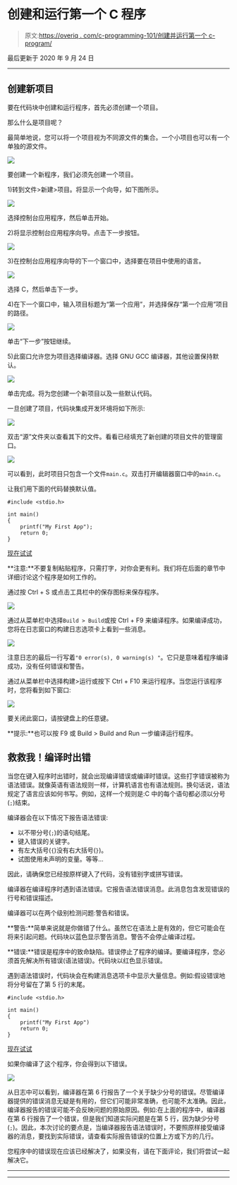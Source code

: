 # 创建和运行第一个 C 程序

> 原文:[https://overiq . com/c-programming-101/创建并运行第一个 c-program/](https://overiq.com/c-programming-101/creating-and-running-the-first-c-program/)

最后更新于 2020 年 9 月 24 日

* * *

## 创建新项目

要在代码块中创建和运行程序，首先必须创建一个项目。

那么什么是项目呢？

最简单地说，您可以将一个项目视为不同源文件的集合。一个小项目也可以有一个单独的源文件。

![](img/0d14df650f41a7dc2fb171ea870bed67.png)

要创建一个新程序，我们必须先创建一个项目。

1)转到文件>新建>项目。将显示一个向导，如下图所示。

![](img/8918a1dbf85a6b9898a8ed3613d5ef39.png)

选择控制台应用程序，然后单击开始。

2)将显示控制台应用程序向导。点击下一步按钮。

![](img/69848345e30d6315cae9217e5da617a7.png)

3)在控制台应用程序向导的下一个窗口中，选择要在项目中使用的语言。

![](img/eaa194d329390b2eae0f60c472d3a678.png)

选择 C，然后单击下一步。

4)在下一个窗口中，输入项目标题为“第一个应用”，并选择保存“第一个应用”项目的路径。

![](img/1316f9cbbcf14f8dae70608d5c5a9f6d.png)

单击“下一步”按钮继续。

5)此窗口允许您为项目选择编译器。选择 GNU GCC 编译器，其他设置保持默认。

![](img/d14b63ac0a24cfeaff0726494b2ae8b7.png)

单击完成。将为您创建一个新项目以及一些默认代码。

一旦创建了项目，代码块集成开发环境将如下所示:

![](img/222e519471f3cd6a80b3a228b8f72451.png)

双击“源”文件夹以查看其下的文件。看看已经填充了新创建的项目文件的管理窗口。

![](img/eae07443d3a9765261b71d8ff389795b.png)

可以看到，此时项目只包含一个文件`main.c`。双击打开编辑器窗口中的`main.c`。

让我们用下面的代码替换默认值。

```
#include <stdio.h>

int main()
{
    printf("My First App");
    return 0;
}

```

[现在试试](https://overiq.com/c-online-compiler/PYl/)

**注意:**不要复制粘贴程序，只需打字，对你会更有利。我们将在后面的章节中详细讨论这个程序是如何工作的。

通过按 Ctrl + S 或点击工具栏中的保存图标来保存程序。

![](img/843096b461c351011094cf5684e6c2d9.png)

通过从菜单栏中选择`Build > Build`或按 Ctrl + F9 来编译程序。如果编译成功，您将在日志窗口的构建日志选项卡上看到一些消息。

![](img/28b3fb0971cde3a9d7a63d03b5eb7798.png)

注意日志的最后一行写着`"0 error(s), 0 warning(s) "`。它只是意味着程序编译成功，没有任何错误和警告。

通过从菜单栏中选择构建>运行或按下 Ctrl + F10 来运行程序。当您运行该程序时，您将看到如下窗口:

![](img/1548a811a52e16d1a00f3e67068dcf87.png)

要关闭此窗口，请按键盘上的任意键。

**提示:**也可以按 F9 或 Build > Build and Run 一步编译运行程序。

## 救救我！编译时出错

当您在键入程序时出错时，就会出现编译错误或编译时错误。这些打字错误被称为语法错误。就像英语有语法规则一样，计算机语言也有语法规则。换句话说，语法规定了语言应该如何书写。例如，这样一个规则是:C 中的每个语句都必须以分号(`;`)结束。

编译器会在以下情况下报告语法错误:

*   以不带分号(`;`)的语句结尾。
*   键入错误的关键字。
*   有左大括号(`{`)没有右大括号(`}`)。
*   试图使用未声明的变量。等等...

因此，请确保您已经按原样键入了代码，没有错别字或拼写错误。

编译器在编译程序时遇到语法错误。它报告语法错误消息。此消息包含发现错误的行号和错误描述。

编译器可以在两个级别检测问题:警告和错误。

**警告:**简单来说就是你做错了什么。虽然它在语法上是有效的，但它可能会在将来引起问题。代码块以蓝色显示警告消息。警告不会停止编译过程。

**错误:**错误是程序中的致命缺陷。错误停止了程序的编译。要编译程序，您必须首先解决所有错误(语法错误)。代码块以红色显示错误。

遇到语法错误时，代码块会在构建消息选项卡中显示大量信息。例如:假设错误地将分号留在了第 5 行的末尾。

```
#include <stdio.h>

int main()
{
    printf("My First App")
    return 0;
}

```

[现在试试](https://overiq.com/c-online-compiler/PYl/)

如果你编译了这个程序，你会得到以下错误。

![](img/ae3661ae3f087953ba422022c7e7256f.png)

从日志中可以看到，编译器在第 6 行报告了一个关于缺少分号的错误。尽管编译器提供的错误消息无疑是有用的，但它们可能非常准确，也可能不太准确。因此，编译器报告的错误可能不会反映问题的原始原因。例如:在上面的程序中，编译器在第 6 行报告了一个错误，但是我们知道实际问题是在第 5 行，因为缺少分号(`;`)。因此，本次讨论的要点是，当编译器报告语法错误时，不要照原样接受编译器的消息，要找到实际错误，请查看实际报告错误的位置上方或下方的几行。

您程序中的错误现在应该已经解决了，如果没有，请在下面评论，我们将尝试一起解决它。

* * *

* * *